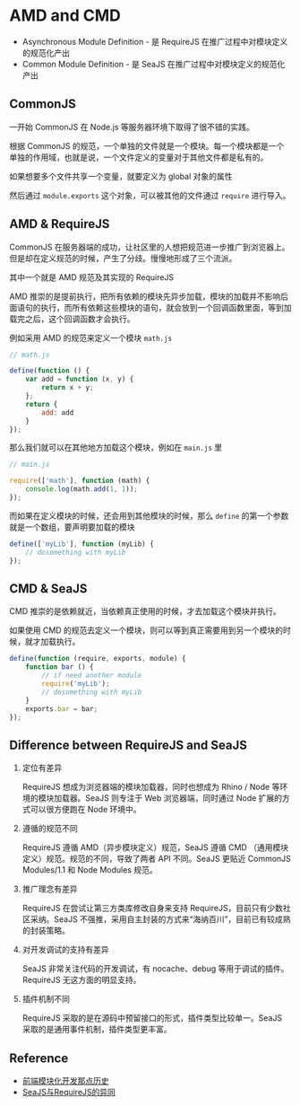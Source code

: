 # AMD and CMD

- Asynchronous Module Definition - 是 RequireJS 在推广过程中对模块定义的规范化产出
- Common Module Definition - 是 SeaJS 在推广过程中对模块定义的规范化产出

## CommonJS

一开始 CommonJS 在 Node.js 等服务器环境下取得了很不错的实践。

根据 CommonJS 的规范，一个单独的文件就是一个模块。每一个模块都是一个单独的作用域，也就是说，一个文件定义的变量对于其他文件都是私有的。

如果想要多个文件共享一个变量，就要定义为 global 对象的属性

然后通过 `module.exports` 这个对象，可以被其他的文件通过 `require` 进行导入。

## AMD & RequireJS

CommonJS 在服务器端的成功，让社区里的人想把规范进一步推广到浏览器上。但是却在定义规范的时候，产生了分歧。慢慢地形成了三个流派。

其中一个就是 AMD 规范及其实现的 RequireJS

AMD 推崇的是提前执行，把所有依赖的模块先异步加载，模块的加载并不影响后面语句的执行，而所有依赖这些模块的语句，就会放到一个回调函数里面，等到加载完之后，这个回调函数才会执行。

例如采用 AMD 的规范来定义一个模块 `math.js`

```javascript
// math.js

define(function () {
	var add = function (x, y) {
		return x + y;
	};
	return {
		add: add
	}
});
```

那么我们就可以在其他地方加载这个模块，例如在 `main.js` 里

```javascript
// main.js

require(['math'], function (math) {
	console.log(math.add(1, 1));
});
```

而如果在定义模块的时候，还会用到其他模块的时候，那么 `define` 的第一个参数就是一个数组，要声明要加载的模块

```javascript
define(['myLib'], function (myLib) {
	// dosomething with myLib
});
```

## CMD & SeaJS

CMD 推崇的是依赖就近，当依赖真正使用的时候，才去加载这个模块并执行。

如果使用 CMD 的规范去定义一个模块，则可以等到真正需要用到另一个模块的时候，就才加载执行。

```javascript
define(function (require, exports, module) {
	function bar () {
		// if need another module
		require('myLib');
		// dosomething with myLib
	}
	exports.bar = bar;
});
```

## Difference between RequireJS and SeaJS

1. 定位有差异

	RequireJS 想成为浏览器端的模块加载器，同时也想成为 Rhino / Node 等环境的模块加载器。SeaJS 则专注于 Web 浏览器端，同时通过 Node 扩展的方式可以很方便跑在 Node 环境中。

2. 遵循的规范不同

	RequireJS 遵循 AMD（异步模块定义）规范，SeaJS 遵循 CMD （通用模块定义）规范。规范的不同，导致了两者 API 不同。SeaJS 更贴近 CommonJS Modules/1.1 和 Node Modules 规范。

3. 推广理念有差异

	RequireJS 在尝试让第三方类库修改自身来支持 RequireJS，目前只有少数社区采纳。SeaJS 不强推，采用自主封装的方式来“海纳百川”，目前已有较成熟的封装策略。

4. 对开发调试的支持有差异

	SeaJS 非常关注代码的开发调试，有 nocache、debug 等用于调试的插件。RequireJS 无这方面的明显支持。

5. 插件机制不同

	RequireJS 采取的是在源码中预留接口的形式，插件类型比较单一。SeaJS 采取的是通用事件机制，插件类型更丰富。

## Reference

- [前端模块化开发那点历史](https://github.com/seajs/seajs/issues/588)
- [SeaJS与RequireJS的异同](https://github.com/seajs/seajs/issues/277)
